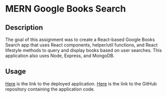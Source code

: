# MERN Google Books Search

## Description
The goal of this assignment was to create a React-based Google Books Search app that uses React components, helper/util functions, and React lifestyle methods to query and display books based on user searches. This application also uses Node, Express, and MongoDB. 

## Usage
[Here]() is the link to the deployed application. 
[Here](https://github.com/go-yasi/mern-google-books-search) is the link to the GitHub repository containing the application code. 